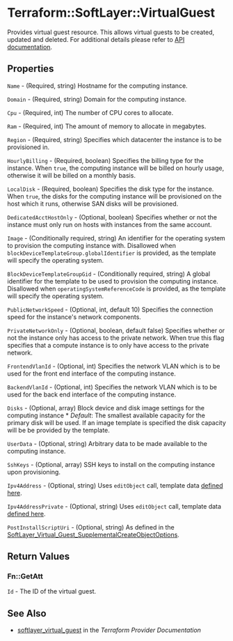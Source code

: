 # Terraform::SoftLayer::VirtualGuest

Provides virtual guest resource. This allows virtual guests to be created, updated
and deleted. For additional details please refer to [API documentation](http://sldn.softlayer.com/reference/services/SoftLayer_Virtual_Guest).

## Properties

`Name` - (Required, string) Hostname for the computing instance.

`Domain` - (Required, string) Domain for the computing instance.

`Cpu` - (Required, int) The number of CPU cores to allocate.

`Ram` - (Required, int) The amount of memory to allocate in megabytes.

`Region` - (Required, string) Specifies which datacenter the instance is to be provisioned in.

`HourlyBilling` - (Required, boolean) Specifies the billing type for the instance. When `true`, the computing instance will be billed on hourly usage, otherwise it will be billed on a monthly basis.

`LocalDisk` - (Required, boolean) Specifies the disk type for the instance. When `true`, the disks for the computing instance will be provisioned on the host which it runs, otherwise SAN disks will be provisioned.

`DedicatedAcctHostOnly` - (Optional, boolean) Specifies whether or not the instance must only run on hosts with instances from the same account.

`Image` - (Conditionally required, string) An identifier for the operating system to provision the computing instance with. Disallowed when `blockDeviceTemplateGroup.globalIdentifier` is provided, as the template will specify the operating system.

`BlockDeviceTemplateGroupGid` - (Conditionally required, string) A global identifier for the template to be used to provision the computing instance. Disallowed when `operatingSystemReferenceCode` is provided, as the template will specify the operating system.

`PublicNetworkSpeed` - (Optional, int, default 10) Specifies the connection speed for the instance's network components.

`PrivateNetworkOnly` - (Optional, boolean, default false) Specifies whether or not the instance only has access to the private network. When true this flag specifies that a compute instance is to only have access to the private network.

`FrontendVlanId` - (Optional, int) Specifies the network VLAN which is to be used for the front end interface of the computing instance.

`BackendVlanId` - (Optional, int) Specifies the network VLAN which is to be used for the back end interface of the computing instance.

`Disks` - (Optional, array) Block device and disk image settings for the computing instance * *Default*: The smallest available capacity for the primary disk will be used. If an image template is specified the disk capacity will be be provided by the template.

`UserData` - (Optional, string) Arbitrary data to be made available to the computing instance.

`SshKeys` - (Optional, array) SSH keys to install on the computing instance upon provisioning.

`Ipv4Address` - (Optional, string) Uses `editObject` call, template data [defined here](https://sldn.softlayer.com/reference/datatypes/SoftLayer_Virtual_Guest).

`Ipv4AddressPrivate` - (Optional, string) Uses `editObject` call, template data [defined here](https://sldn.softlayer.com/reference/datatypes/SoftLayer_Virtual_Guest).

`PostInstallScriptUri` - (Optional, string) As defined in the [SoftLayer_Virtual_Guest_SupplementalCreateObjectOptions](https://sldn.softlayer.com/reference/datatypes/SoftLayer_Virtual_Guest_SupplementalCreateObjectOptions).


## Return Values

### Fn::GetAtt

`Id` - The ID of the virtual guest.

## See Also

* [softlayer_virtual_guest](https://www.terraform.io/docs/providers/softlayer/r/virtual_guest.html) in the _Terraform Provider Documentation_